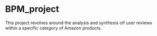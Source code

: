 # BPM_project

This project revolves around the analysis and synthesis oìf user reviews within a specific category of Amazon products.
 
